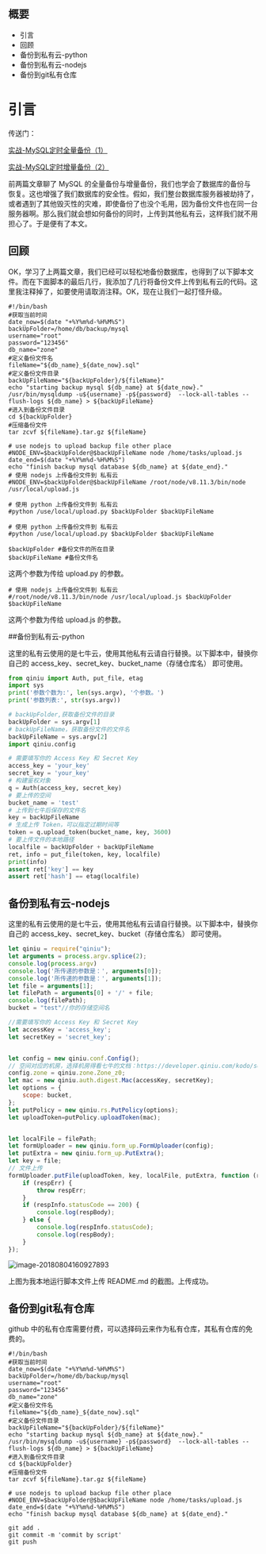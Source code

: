 ## 概要
- 引言
- 回顾
- 备份到私有云-python
- 备份到私有云-nodejs
- 备份到git私有仓库

# 引言
传送门：

[实战-MySQL定时全量备份（1）](https://mp.weixin.qq.com/s/I4tLPuzcnHMA9crChDXEeQ)

[实战-MySQL定时增量备份（2）](https://mp.weixin.qq.com/s/ynIyK7Fb8ayziTV3wAFjCg)

前两篇文章聊了 MySQL 的全量备份与增量备份，我们也学会了数据库的备份与恢复。这也增强了我们数据库的安全性。假如，我们整台数据库服务器被劫持了，或者遇到了其他毁灭性的灾难，即使备份了也没个毛用，因为备份文件也在同一台服务器啊。那么我们就会想如何备份的同时，上传到其他私有云，这样我们就不用担心了。于是便有了本文。
## 回顾

OK，学习了上两篇文章，我们已经可以轻松地备份数据库，也得到了以下脚本文件。而在下面脚本的最后几行，我添加了几行将备份文件上传到私有云的代码。这里我注释掉了，如要使用请取消注释。OK，现在让我们一起打怪升级。

```shell
#!/bin/bash
#获取当前时间
date_now=$(date "+%Y%m%d-%H%M%S")
backUpFolder=/home/db/backup/mysql
username="root"
password="123456"
db_name="zone"
#定义备份文件名
fileName="${db_name}_${date_now}.sql"
#定义备份文件目录
backUpFileName="${backUpFolder}/${fileName}"
echo "starting backup mysql ${db_name} at ${date_now}."
/usr/bin/mysqldump -u${username} -p${password}  --lock-all-tables --flush-logs ${db_name} > ${backUpFileName}
#进入到备份文件目录
cd ${backUpFolder}
#压缩备份文件
tar zcvf ${fileName}.tar.gz ${fileName}

# use nodejs to upload backup file other place
#NODE_ENV=$backUpFolder@$backUpFileName node /home/tasks/upload.js
date_end=$(date "+%Y%m%d-%H%M%S")
echo "finish backup mysql database ${db_name} at ${date_end}."
# 使用 nodejs 上传备份文件到 私有云
#NODE_ENV=$backUpFolder@$backUpFileName /root/node/v8.11.3/bin/node /usr/local/upload.js

# 使用 python 上传备份文件到 私有云
#python /use/local/upload.py $backUpFolder $backUpFileName
```


```Shell
# 使用 python 上传备份文件到 私有云
#python /use/local/upload.py $backUpFolder $backUpFileName
```

```shell
$backUpFolder #备份文件的所在目录
$backUpFileName #备份文件名
```

这两个参数为传给 upload.py 的参数。

```Shell
# 使用 nodejs 上传备份文件到 私有云
#/root/node/v8.11.3/bin/node /usr/local/upload.js $backUpFolder $backUpFileName
```

这两个参数为传给 upload.js 的参数。

##备份到私有云-python

这里的私有云使用的是七牛云，使用其他私有云请自行替换。以下脚本中，替换你自己的 access_key、secret_key、bucket_name（存储仓库名）  即可使用。


```python
from qiniu import Auth, put_file, etag
import sys
print('参数个数为:', len(sys.argv), '个参数。')
print('参数列表:', str(sys.argv))

# backUpFolder,获取备份文件的目录
backUpFolder = sys.argv[1]
# backUpFileName，获取备份文件的文件名
backUpFileName = sys.argv[2]
import qiniu.config

# 需要填写你的 Access Key 和 Secret Key
access_key = 'your_key'
secret_key = 'your_key'
# 构建鉴权对象
q = Auth(access_key, secret_key)
# 要上传的空间
bucket_name = 'test'
# 上传到七牛后保存的文件名
key = backUpFileName
# 生成上传 Token，可以指定过期时间等
token = q.upload_token(bucket_name, key, 3600)
# 要上传文件的本地路径
localfile = backUpFolder + backUpFileName
ret, info = put_file(token, key, localfile)
print(info)
assert ret['key'] == key
assert ret['hash'] == etag(localfile)

```

## 备份到私有云-nodejs

这里的私有云使用的是七牛云，使用其他私有云请自行替换。以下脚本中，替换你自己的 access_key、secret_key、bucket（存储仓库名）  即可使用。

```javascript
let qiniu = require("qiniu");
let arguments = process.argv.splice(2);
console.log(process.argv)
console.log('所传递的参数是：', arguments[0]);
console.log('所传递的参数是：', arguments[1]);
let file = arguments[1];
let filePath = arguments[0] + '/' + file;
console.log(filePath);
bucket = "test"//你的存储空间名

//需要填写你的 Access Key 和 Secret Key
let accessKey = 'access_key';
let secretKey = 'secret_key';


let config = new qiniu.conf.Config();
// 空间对应的机房，选择机房得看七牛的文档：https://developer.qiniu.com/kodo/sdk/1289/nodejs#form-upload-file
config.zone = qiniu.zone.Zone_z0;
let mac = new qiniu.auth.digest.Mac(accessKey, secretKey);
let options = {
    scope: bucket,
};
let putPolicy = new qiniu.rs.PutPolicy(options);
let uploadToken=putPolicy.uploadToken(mac);


let localFile = filePath;
let formUploader = new qiniu.form_up.FormUploader(config);
let putExtra = new qiniu.form_up.PutExtra();
let key = file;
// 文件上传
formUploader.putFile(uploadToken, key, localFile, putExtra, function (respErr, respBody, respInfo) {
    if (respErr) {
        throw respErr;
    }
    if (respInfo.statusCode == 200) {
        console.log(respBody);
    } else {
        console.log(respInfo.statusCode);
        console.log(respBody);
    }
});
```

![image-20180804160927893](/var/folders/6t/zbv9qpzs3ks_7xpv5skkgkt40000gp/T/abnerworks.Typora/image-20180804160927893.png)

上图为我本地运行脚本文件上传 README.md 的截图。上传成功。

## 备份到git私有仓库

github 中的私有仓库需要付费，可以选择码云来作为私有仓库，其私有仓库的免费的。

```shell
#!/bin/bash
#获取当前时间
date_now=$(date "+%Y%m%d-%H%M%S")
backUpFolder=/home/db/backup/mysql
username="root"
password="123456"
db_name="zone"
#定义备份文件名
fileName="${db_name}_${date_now}.sql"
#定义备份文件目录
backUpFileName="${backUpFolder}/${fileName}"
echo "starting backup mysql ${db_name} at ${date_now}."
/usr/bin/mysqldump -u${username} -p${password}  --lock-all-tables --flush-logs ${db_name} > ${backUpFileName}
#进入到备份文件目录
cd ${backUpFolder}
#压缩备份文件
tar zcvf ${fileName}.tar.gz ${fileName}

# use nodejs to upload backup file other place
#NODE_ENV=$backUpFolder@$backUpFileName node /home/tasks/upload.js
date_end=$(date "+%Y%m%d-%H%M%S")
echo "finish backup mysql database ${db_name} at ${date_end}."

git add .
git commit -m 'commit by script'
git push
```



